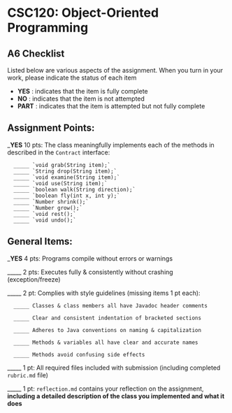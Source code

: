 # CSC120: Object-Oriented Programming
## A6 Checklist

Listed below are various aspects of the assignment.  When you turn in your work, please indicate the status of each item

- **YES** : indicates that the item is fully complete
- **NO** : indicates that the item is not attempted
- **PART** : indicates that the item is attempted but not fully complete


## Assignment Points:

___YES__ 10 pts: The class meaningfully implements each of the methods in described in the `Contract` interface:

      _____ `void grab(String item);`
      _____ `String drop(String item);`
      _____ `void examine(String item);`
      _____ `void use(String item);`
      _____ `boolean walk(String direction);`
      _____ `boolean fly(int x, int y);`
      _____ `Number shrink();`
      _____ `Number grow();`
      _____ `void rest();`
      _____ `void undo();`


## General Items:

___YES__ 4 pts: Programs compile without errors or warnings

_____ 2 pts: Executes fully & consistently without crashing (exception/freeze)

_____ 2 pt: Complies with style guidelines (missing items 1 pt each):

      _____ Classes & class members all have Javadoc header comments

      _____ Clear and consistent indentation of bracketed sections

      _____ Adheres to Java conventions on naming & capitalization

      _____ Methods & variables all have clear and accurate names

      _____ Methods avoid confusing side effects

_____ 1 pt: All required files included with submission (including completed `rubric.md` file)

_____ 1 pt: `reflection.md` contains your reflection on the assignment, **including a detailed description of the class you implemented and what it does**
